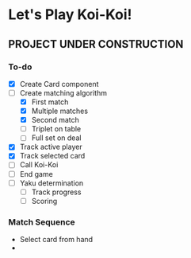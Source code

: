 # Let's Play Koi-Koi!

## PROJECT UNDER CONSTRUCTION

### To-do
- [x] Create Card component
- [ ] Create matching algorithm
  - [x] First match
  - [x] Multiple matches
  - [x] Second match
  - [ ] Triplet on table
  - [ ] Full set on deal
- [x] Track active player
- [x] Track selected card
- [ ] Call Koi-Koi
- [ ] End game
- [ ] Yaku determination
  - [ ] Track progress
  - [ ] Scoring

### Match Sequence
- Select card from hand
- 